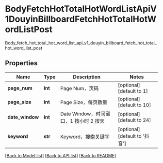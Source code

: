 # BodyFetchHotTotalHotWordListApiV1DouyinBillboardFetchHotTotalHotWordListPost

Body_fetch_hot_total_hot_word_list_api_v1_douyin_billboard_fetch_hot_total_hot_word_list_post
## Properties
Name | Type | Description | Notes
------------ | ------------- | ------------- | -------------
**page_num** | **int** | Page Num，页码 | [optional] [default to 1]
**page_size** | **int** | Page Size，每页数量 | [optional] [default to 10]
**date_window** | **int** | Date Window，时间窗口，1 按小时 2 按天 | [optional] [default to 24]
**keyword** | **str** | Keyword，搜索关键字 | [optional] [default to '抖音']

[[Back to Model list]](../README.md#documentation-for-models) [[Back to API list]](../README.md#documentation-for-api-endpoints) [[Back to README]](../README.md)


